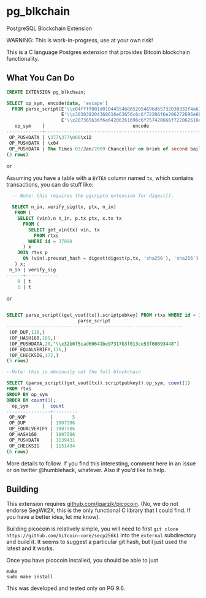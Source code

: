 # pg_blkchain
PostgreSQL Blockchain Extension

WARNING: This is work-in-progress, use at your own risk!

This is a C language Postgres extension that provides Bitcoin
blockchain functionality.


## What You Can Do ##

```sql
CREATE EXTENSION pg_blkchain;
```

```sql
SELECT op_sym, encode(data, 'escape')
  FROM parse_script(E'\\x04ffff001d0104455468652054696d65732030332f4a616e2f32'::bytea ||
                    E'\\x303039204368616e63656c6c6f72206f6e206272696e6b206f66'::bytea ||
                    E'\\x207365636f6e64206261696c6f757420666f722062616e6b73'::bytea);
   op_sym    |                                encode
-------------+-----------------------------------------------------------------------
 OP_PUSHDATA | \377\377\000\x1D
 OP_PUSHDATA | \x04
 OP_PUSHDATA | The Times 03/Jan/2009 Chancellor on brink of second bailout for banks
(3 rows)
```

or

Assuming you have a table with a `BYTEA` column named `tx`,
which contains transactions, you can do stuff like:

```sql
  -- Note: this requires the pgcrypto extension for digest().

  SELECT n_in, verify_sig(tx, ptx, n_in)
   FROM (
    SELECT (vin).n n_in, p.tx ptx, x.tx tx
      FROM (
        SELECT get_vin(tx) vin, tx
          FROM rtxs
        WHERE id = 37898
      ) x
    JOIN rtxs p
      ON (vin).prevout_hash = digest(digest(p.tx, 'sha256'), 'sha256')
   ) x;
 n_in | verify_sig
------+------------
    0 | t
    1 | t
```

or

```sql

SELECT parse_script((get_vout(tx)).scriptpubkey) FROM rtxs WHERE id = 37898;
                          parse_script
----------------------------------------------------------------
 (OP_DUP,118,)
 (OP_HASH160,169,)
 (OP_PUSHDATA,20,"\\x32b0f5cad60641be97317b3f013ce53f60893448")
 (OP_EQUALVERIFY,136,)
 (OP_CHECKSIG,172,)
(5 rows)

```

```sql
--Note: this is obviously not the full blockchain

SELECT (parse_script((get_vout(tx)).scriptpubkey)).op_sym, count(1)
FROM rtxs
GROUP BY op_sym
ORDER BY count(1);
  op_sym     |  count
----------------+---------
 OP_NOP         |       5
 OP_DUP         | 1007586
 OP_EQUALVERIFY | 1007586
 OP_HASH160     | 1007586
 OP_PUSHDATA    | 1139431
 OP_CHECKSIG    | 1151434
(6 rows)
```

More details to follow. If you find this interesting, comment here in
an issue or on twitter @humblehack, whatever. Also if you'd like to help.

## Building ##

This extension requires
[github.com/jgarzik/picocoin](https://github.com/jgarzik/picocoin).
(No, we do not endorse SegWit2X, this is the only functional C library
that I could find. If you have a better idea, let me know).

Building picocoin is relatively simple, you will need to first
`git clone https://github.com/bitcoin-core/secp256k1` into the `external`
subdirectory and build it. It seems to suggest a particular git hash, but I just
used the latest and it works.

Once you have picocoin installed, you should be able to just

```
make
sudo make install
```

This was developed and tested only on PG 9.6.
